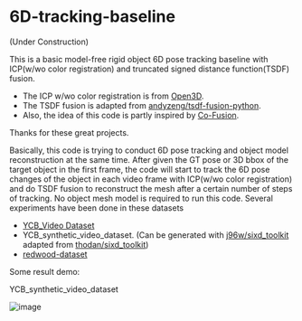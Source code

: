 # 6D-tracking-baseline

(Under Construction)

This is a basic model-free rigid object 6D pose tracking baseline with ICP(w/wo color registration) and truncated signed distance function(TSDF) fusion.
* The ICP w/wo color registration is from [Open3D](http://www.open3d.org/).
* The TSDF fusion is adapted from [andyzeng/tsdf-fusion-python](https://github.com/andyzeng/tsdf-fusion-python).
* Also, the idea of this code is partly inspired by [Co-Fusion](http://visual.cs.ucl.ac.uk/pubs/cofusion/).

Thanks for these great projects.

Basically, this code is trying to conduct 6D pose tracking and object model reconstruction at the same time. After given the GT pose or 3D bbox of the target object in the first frame, the code will start to track the 6D pose changes of the object in each video frame with ICP(w/wo color registration) and do TSDF fusion to reconstruct the mesh after a certain number of steps of tracking. No object mesh model is required to run this code. Several experiments have been done in these datasets
* [YCB_Video Dataset](https://rse-lab.cs.washington.edu/projects/posecnn/)
* YCB_synthetic_video_dataset. (Can be generated with [j96w/sixd_toolkit](https://github.com/j96w/sixd_toolkit) adapted from [thodan/sixd_toolkit](https://github.com/thodan/sixd_toolkit))
* [redwood-dataset](http://redwood-data.org/3dscan/)

Some result demo:

YCB_synthetic_video_dataset

![image](https://github.com/j96w/6D-tracking-baseline/blob/master/demo/ycb_syn.gif)